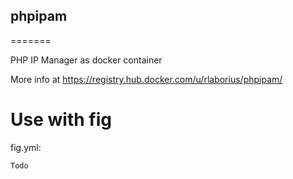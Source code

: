 <h2>phpipam</h2>
=======

PHP IP Manager as docker container 

More info at https://registry.hub.docker.com/u/rlaborius/phpipam/

Use with fig
============

fig.yml:
````
Todo
````
